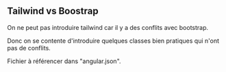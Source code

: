 ## Tailwind vs Boostrap

On ne peut pas introduire tailwind car il y a des conflits avec bootstrap.

Donc on se contente d'introduire quelques classes bien pratiques qui n'ont pas de conflits.

Fichier à référencer dans "angular.json".
